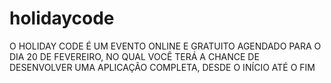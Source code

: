 # holidaycode
O HOLIDAY CODE É UM EVENTO ONLINE E GRATUITO AGENDADO PARA O DIA 20 DE FEVEREIRO, NO QUAL VOCÊ TERÁ A CHANCE DE DESENVOLVER UMA APLICAÇÃO COMPLETA, DESDE O INÍCIO ATÉ O FIM
